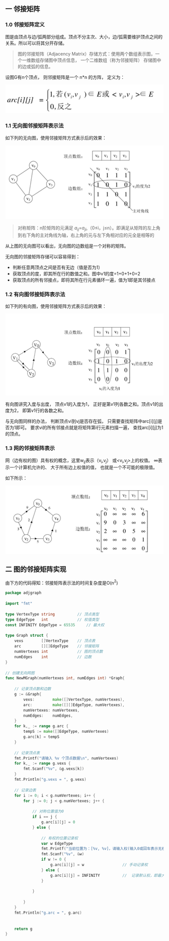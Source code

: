 ## 一 邻接矩阵

### 1.0 邻接矩阵定义

图是由顶点与边/弧两部分组成。顶点不分主次、大小，边/弧需要维护顶点之间的关系。所以可以将其分开存储。

> 图的邻接矩阵（Adjacency Matrix）存储方式：使用两个数组表示图，一个一维数组存储图中顶点信息， 一个二维数组（称为邻接矩阵） 存储图中的边或弧的信息。

设图G有n个顶点， 则邻接矩阵是一个 n*n 的方阵， 定义为：  

![](../images/structure/graph-13.png)  

### 1.1 无向图邻接矩阵表示法

如下列的无向图，使用邻接矩阵方式表示后的效果：  

![](../images/structure/graph-14.png)    

> 对称矩阵：n阶矩阵的元满足 $a_i$$_j$=$a_j$$_i$,（0$\leq$i，j$\leq$n）。即满足从矩阵的左上角到右下角的主对角线为轴，右上角的元与左下角相对应的元全是相等的

从上图的无向图可以看出，无向图的边数组是一个对称的矩阵。  

无向图的邻接矩阵存储可以容易得到：
- 判断任意两顶点之间是否有无边（值是否为1）
- 获取顶点的度，即其所在行的数值之和。图中v1的度=1+0+1+0=2
- 获取顶点的所有邻接点，即将其所在行元素循环一遍，值为1即是其邻接点

### 1.2 有向图邻接矩阵表示法

如下列的有向图，使用邻接矩阵方式表示后的效果：  

![](../images/structure/graph-15.png)  

有向图讲究入度与出度， 顶点v1的入度为1， 正好是第v1列各数之和。顶点v1的出度为2， 即第v1行的各数之和。   

与无向图同样的办法， 判断顶点vi到vj是否存在弧， 只需要查找矩阵中arc[i][j]是否为1即可。 要求vi的所有邻接点就是将矩阵第i行元素扫描一遍， 查找arc[i][j]为1的顶点。   

### 1.3 网的邻接矩阵表示

网（边有权的图）具有权的概念，这里w$_i$$_j$表示（v$_i$,v$_j$） 或<v$_i$,v$_j$>上的权值。 ∞表示一个计算机允许的、 大于所有边上权值的值， 也就是一个不可能的极限值。  

如下所示：  

![](../images/structure/graph-16.png)    

## 二 图的邻接矩阵实现

由下方的代码得知：邻接矩阵表示法的时间复杂度是O(n$^2$)

```go
package adjgraph

import "fmt"

type VertexType string 			// 顶点类型
type EdgeType 	int   			// 权值类型
const INFINITY EdgeType = 65535		// 最大权

type Graph struct {
	vexs		[]VertexType	// 顶点表
	arc   		[][]EdgeType	// 邻接矩阵
	numVertexes	int				// 图的顶点数
	numEdges	int				// 边数
}

// 创建无向网图
func NewMGraph(numVertexes int, numEdges int) *Graph{

	// 记录顶点数和边数
	g := &Graph{
		vexs:        make([]VertexType, numVertexes),
		arc:         make([][]EdgeType, numVertexes),
		numVertexes: numVertexes,
		numEdges:    numEdges,
	}
	for k,_ := range g.arc {
		tempS := make([]EdgeType, numVertexes)
		g.arc[k] = tempS
	}

	// 记录顶点表
	fmt.Printf("请输入 %v 个顶点数据\n", numVertexes)
	for k,_ := range g.vexs {
		fmt.Scanf("%v", &g.vexs[k])
	}
	fmt.Println("g.vexs = ", g.vexs)

	// 记录边表
	for i := 0; i < g.numVertexes; i++ {
		for j := 0; j < g.numVertexes; j++ {

			// 对称位置值为0
			if i == j {
				g.arc[i][j] = 0
			} else {

				// 有权的位置记录权
				var w EdgeType
				fmt.Printf("当前位置为：[%v, %v]，请输入权(输入0或回车表示无权)： \n", i, j)
				fmt.Scanf("%v", &w)
				if w != 0 {
					g.arc[i][j] = w					// 手动记录权
				} else {
					g.arc[i][j] = INFINITY			//  记录默认权，即最大值
				}

			}

		}
	}
	fmt.Println("g.arc = ", g.arc)


	return g
}
```








